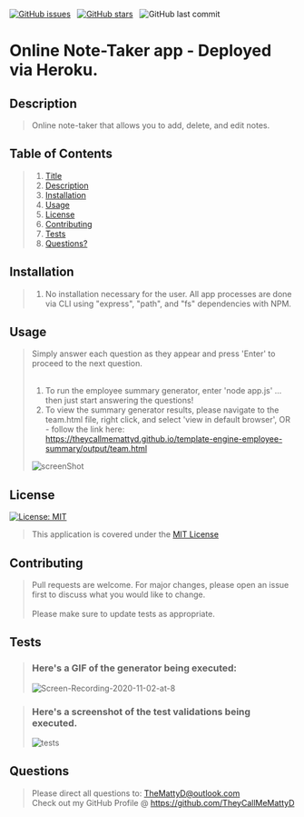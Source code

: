 [![GitHub issues](https://img.shields.io/github/issues/TheyCallMeMattyD/note-taker?style=for-the-badge)](https://github.com/TheyCallMeMattyD/rweek-6-weather-dashboard/issues) &nbsp;
[![GitHub stars](https://img.shields.io/github/stars/TheyCallMeMattyD/note-taker?style=for-the-badge)](https://github.com/TheyCallMeMattyD/week-6-weather-dashboard/stargazers) &nbsp;
![GitHub last commit](https://img.shields.io/github/last-commit/theycallmemattyd/note-taker?style=for-the-badge)  


# Online Note-Taker app - Deployed via Heroku. 

## Description
>Online note-taker that allows you to add, delete, and edit notes.  
  
## Table of Contents
>1. [Title](#Title)
>2. [Description](#Description)
>3. [Installation](#Installation)
>4. [Usage](#Usage)
>5. [License](#License)
>6. [Contributing](#Contributing)
>7. [Tests](#Tests)
>8. [Questions?](#Questions?)
  
## Installation
>1. No installation necessary for the user. All app processes are done via CLI using "express", "path", and "fs" dependencies with NPM.  
  
## Usage
>Simply answer each question as they appear and press 'Enter' to proceed to the next question.<br/><br/>  
>1. To run the employee summary generator, enter 'node app.js' ... then just start answering the questions!
>2. To view the summary generator results, please navigate to the team.html file, right click, and select 'view in default browser', OR - follow the link here:  
>https://theycallmemattyd.github.io/template-engine-employee-summary/output/team.html  
>
>![screenShot](https://user-images.githubusercontent.com/66084799/97936241-e6163d00-1d48-11eb-8af5-ae04a5a1b736.png)


## License
[![License: MIT](https://img.shields.io/badge/License-MIT-blue.svg)](https://opensource.org/licenses/MIT)
>This application is covered under the [MIT License](https://opensource.org/licenses/MIT)
  
## Contributing
>Pull requests are welcome. For major changes, please open an issue first to discuss what you would like to change.<br/><br/>
>Please make sure to update tests as appropriate.

## Tests
>### Here's a GIF of the generator being executed:  
>![Screen-Recording-2020-11-02-at-8](https://user-images.githubusercontent.com/66084799/97936150-ae0efa00-1d48-11eb-9051-7ebc0536fd1a.gif)

>### Here's a screenshot of the test validations being executed.
>![tests](https://user-images.githubusercontent.com/66084799/97935135-a9951200-1d45-11eb-916e-0350a17d2765.png)  
  
## Questions
>Please direct all questions to:
TheMattyD@outlook.com<br/>
Check out my GitHub Profile @ https://github.com/TheyCallMeMattyD  
